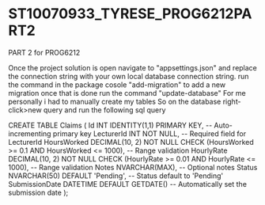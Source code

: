 # ST10070933_TYRESE_PROG6212PART2
PART 2 for PROG6212

Once the project solution is open navigate to "appsettings.json" and replace the connection string with your own local database connection string.
run the command in the package cosole "add-migration" to add a new migration once that is done run the command "update-database"
For me personally i had to manually create my tables 
So on the database right-click>new query and run the following sql query 

CREATE TABLE Claims (
    Id INT IDENTITY(1,1) PRIMARY KEY, -- Auto-incrementing primary key
    LecturerId INT NOT NULL,           -- Required field for LecturerId
    HoursWorked DECIMAL(10, 2) NOT NULL CHECK (HoursWorked >= 0.1 AND HoursWorked <= 1000), -- Range validation
    HourlyRate DECIMAL(10, 2) NOT NULL CHECK (HourlyRate >= 0.01 AND HourlyRate <= 1000),  -- Range validation
    Notes NVARCHAR(MAX),               -- Optional notes
    Status NVARCHAR(50) DEFAULT 'Pending', -- Status default to 'Pending'
    SubmissionDate DATETIME DEFAULT GETDATE() -- Automatically set the submission date
);

